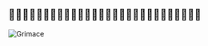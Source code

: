 ## 🚧👷🏽🚧👷🏽🚧👷🏽🚧👷🏽🚧👷🏽🚧👷🏽🚧👷🏽🚧👷🏽🚧👷🏽🚧

![Grimace](https://media.giphy.com/media/l3q2WKLSHUTTgJ7H2/giphy.gif)